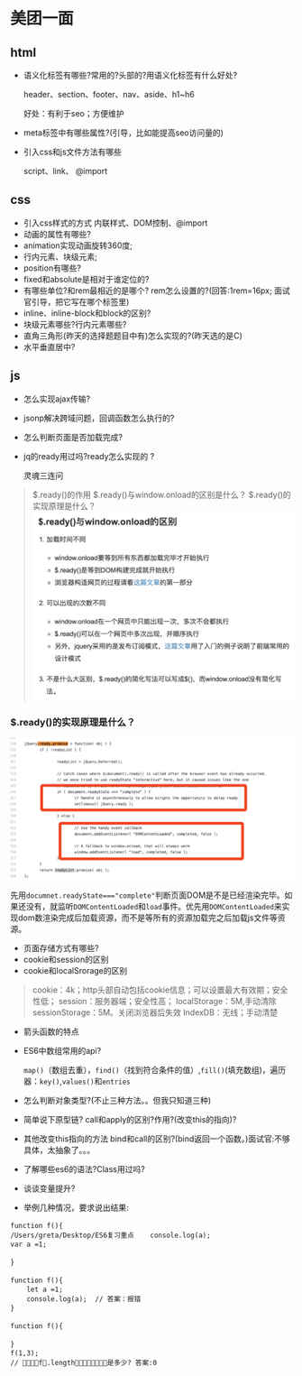 # 美团一面

## html

* 语义化标签有哪些?常用的?头部的?用语义化标签有什么好处? 

  header、section、footer、nav、aside、h1~h6

  好处：有利于seo；方便维护

* meta标签中有哪些属性?\(引导，比如能提高seo访问量的\)
* 引入css和js文件方法有哪些

     script、link、 @import

## css

* 引入css样式的方式 内联样式、DOM控制、@import
* 动画的属性有哪些?
* animation实现动画旋转360度;
* 行内元素、块级元素;
* position有哪些?
* fixed和absolute是相对于谁定位的?
* 有哪些单位?和rem最相近的是哪个? rem怎么设置的?\(回答:1rem=16px; 面试官引导，把它写在哪个标签里\) 
* inline、inline-block和block的区别?
* 块级元素哪些?行内元素哪些? 
* 直角三角形\(昨天的选择题题目中有\)怎么实现的?\(昨天选的是C\) 
* 水平垂直居中?

## js

* 怎么实现ajax传输?
* jsonp解决跨域问题，回调函数怎么执行的? 
* 怎么判断页面是否加载完成?
* jq的ready用过吗?ready怎么实现的 ?

  灵魂三连问

> $.ready\(\)的作用 $.ready\(\)与window.onload的区别是什么？ $.ready\(\)的实现原理是什么？ ![-w637](../../../.gitbook/assets/15366728103691.jpg)

### $.ready\(\)的实现原理是什么？

![-w942](../../../.gitbook/assets/15366749996704.jpg)

先用`documnet.readyState==="complete"`判断页面DOM是不是已经渲染完毕。如果还没有，就监听`DOMContentLoaded`和`load`事件。优先用`DOMContentLoaded`来实现dom数渲染完成后加载资源，而不是等所有的资源加载完之后加载js文件等资源。

* 页面存储方式有哪些?
* cookie和session的区别
* cookie和localSrorage的区别

> cookie：4k；http头部自动包括cookie信息；可以设置最大有效期；安全性低； session：服务器端；安全性高； localStorage：5M,手动清除 sessionStorage：5M。关闭浏览器后失效 IndexDB：无线；手动清楚

* 箭头函数的特点
* ES6中数组常用的api?

  `map()`（数组去重），`find()`（找到符合条件的值）,`fill()`\(填充数组\)，遍历器：`key()`,`values()`和`entries`

* 怎么判断对象类型?\(不止三种方法。。但我只知道三种\)
* 简单说下原型链? call和apply的区别?作用?\(改变this的指向\)?
* 其他改变this指向的方法 bind和call的区别?\(bind返回一个函数。\)面试官:不够具体，太抽象了。。。 
* 了解哪些es6的语法?Class用过吗?
* 谈谈变量提升?
* 举例几种情况，要求说出结果:

```text
function f(){
/Users/greta/Desktop/ES6复习重点    console.log(a);
var a =1; 

}

function f(){
    let a =1;
    console.log(a);  // 答案：报错
}

function f(){

}
f(1,3);
// 􏰉􏰊􏰋􏰌f􏰍.length􏰄􏰅􏰆􏰇􏰈􏰅􏰆􏰇是多少? 答案:0
```


